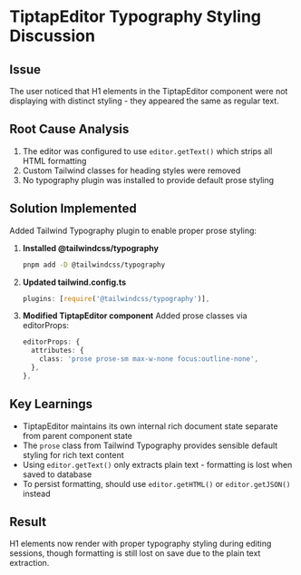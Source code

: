 # TiptapEditor Typography Styling Discussion

## Issue
The user noticed that H1 elements in the TiptapEditor component were not displaying with distinct styling - they appeared the same as regular text.

## Root Cause Analysis
1. The editor was configured to use `editor.getText()` which strips all HTML formatting
2. Custom Tailwind classes for heading styles were removed 
3. No typography plugin was installed to provide default prose styling

## Solution Implemented
Added Tailwind Typography plugin to enable proper prose styling:

1. **Installed @tailwindcss/typography**
   ```bash
   pnpm add -D @tailwindcss/typography
   ```

2. **Updated tailwind.config.ts**
   ```typescript
   plugins: [require('@tailwindcss/typography')],
   ```

3. **Modified TiptapEditor component**
   Added prose classes via editorProps:
   ```typescript
   editorProps: {
     attributes: {
       class: 'prose prose-sm max-w-none focus:outline-none',
     },
   },
   ```

## Key Learnings
- TiptapEditor maintains its own internal rich document state separate from parent component state
- The `prose` class from Tailwind Typography provides sensible default styling for rich text content
- Using `editor.getText()` only extracts plain text - formatting is lost when saved to database
- To persist formatting, should use `editor.getHTML()` or `editor.getJSON()` instead

## Result
H1 elements now render with proper typography styling during editing sessions, though formatting is still lost on save due to the plain text extraction.